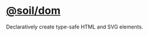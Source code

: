 # [@soil/dom](https://www.npmjs.com/package/@soil/dom)

Declaratively create type-safe HTML and SVG elements.
